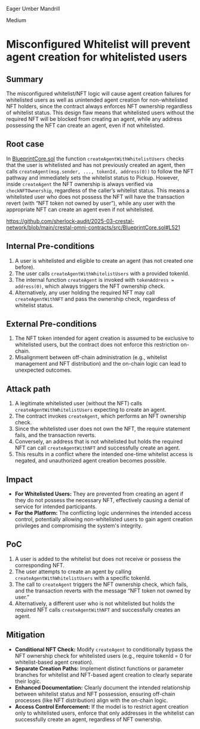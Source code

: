Eager Umber Mandrill

Medium

# Misconfigured Whitelist will prevent agent creation for whitelisted users

## Summary
The misconfigured whitelist/NFT logic will cause agent creation failures for whitelisted users as well as unintended agent creation for non-whitelisted NFT holders, since the contract always enforces NFT ownership regardless of whitelist status. This design flaw means that whitelisted users without the required NFT will be blocked from creating an agent, while any address possessing the NFT can create an agent, even if not whitelisted.

## Root case
In [BlueprintCore.sol](https://github.com/sherlock-audit/2025-03-crestal-network/blob/main/crestal-omni-contracts/src/BlueprintCore.sol) the function `createAgentWithWhitelistUsers` checks that the user is whitelisted and has not previously created an agent, then calls `createAgent(msg.sender, ..., tokenId, address(0))` to follow the NFT pathway and immediately sets the whitelist status to Pickup. However, inside `createAgent` the NFT ownership is always verified via `checkNFTOwnership`, regardless of the caller’s whitelist status. This means a whitelisted user who does not possess the NFT will have the transaction revert (with “NFT token not owned by user”), while any user with the appropriate NFT can create an agent even if not whitelisted.

https://github.com/sherlock-audit/2025-03-crestal-network/blob/main/crestal-omni-contracts/src/BlueprintCore.sol#L521

## Internal Pre-conditions
1. A user is whitelisted and eligible to create an agent (has not created one before).
2. The user calls `createAgentWithWhitelistUsers` with a provided tokenId.
3. The internal function `createAgent` is invoked with `tokenAddress = address(0)`, which always triggers the NFT ownership check.
4. Alternatively, any user holding the required NFT may call `createAgentWithNFT` and pass the ownership check, regardless of whitelist status.

## External Pre-conditions
1. The NFT token intended for agent creation is assumed to be exclusive to whitelisted users, but the contract does not enforce this restriction on-chain.
2. Misalignment between off-chain administration (e.g., whitelist management and NFT distribution) and the on-chain logic can lead to unexpected outcomes.

## Attack path
1. A legitimate whitelisted user (without the NFT) calls `createAgentWithWhitelistUsers` expecting to create an agent.
2. The contract invokes `createAgent`, which performs an NFT ownership check.
3. Since the whitelisted user does not own the NFT, the require statement fails, and the transaction reverts.
4. Conversely, an address that is not whitelisted but holds the required NFT can call `createAgentWithNFT` and successfully create an agent.
5. This results in a conflict where the intended one-time whitelist access is negated, and unauthorized agent creation becomes possible.

## Impact
- **For Whitelisted Users:** They are prevented from creating an agent if they do not possess the necessary NFT, effectively causing a denial of service for intended participants.
- **For the Platform:** The conflicting logic undermines the intended access control, potentially allowing non-whitelisted users to gain agent creation privileges and compromising the system's integrity.

## PoC
1. A user is added to the whitelist but does not receive or possess the corresponding NFT.
2. The user attempts to create an agent by calling `createAgentWithWhitelistUsers` with a specific tokenId.
3. The call to `createAgent` triggers the NFT ownership check, which fails, and the transaction reverts with the message “NFT token not owned by user.”
4. Alternatively, a different user who is not whitelisted but holds the required NFT calls `createAgentWithNFT` and successfully creates an agent.

## Mitigation
- **Conditional NFT Check:** Modify `createAgent` to conditionally bypass the NFT ownership check for whitelisted users (e.g., require tokenId = 0 for whitelist-based agent creation).
- **Separate Creation Paths:** Implement distinct functions or parameter branches for whitelist and NFT-based agent creation to clearly separate their logic.
- **Enhanced Documentation:** Clearly document the intended relationship between whitelist status and NFT possession, ensuring off-chain processes (like NFT distribution) align with the on-chain logic.
- **Access Control Enforcement:** If the model is to restrict agent creation only to whitelisted users, enforce that only addresses in the whitelist can successfully create an agent, regardless of NFT ownership.
